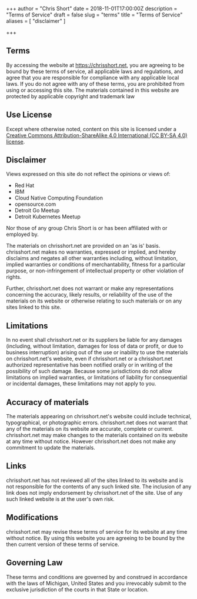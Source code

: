 +++
author = "Chris Short"
date = 2018-11-01T17:00:00Z
description = "Terms of Service"
draft = false
slug = "terms"
title = "Terms of Service"
aliases = [
    "disclaimer"
]

+++


## Terms

By accessing the website at https://chrisshort.net, you are agreeing to be bound by these terms of service, all applicable laws and regulations, and agree that you are responsible for compliance with any applicable local laws. If you do not agree with any of these terms, you are prohibited from using or accessing this site. The materials contained in this website are protected by applicable copyright and trademark law

## Use License

Except where otherwise noted, content on this site is licensed under a [Creative Commons Attribution-ShareAlike 4.0 International (CC BY-SA 4.0) license](/copyright/).

## Disclaimer

Views expressed on this site do not reflect the opinions or views of:

* Red Hat
* IBM
* Cloud Native Computing Foundation
* opensource.com
* Detroit Go Meetup
* Detroit Kubernetes Meetup

Nor those of any group Chris Short is or has been affiliated with or employed by.

The materials on chrisshort.net are provided on an 'as is' basis. chrisshort.net makes no warranties, expressed or implied, and hereby disclaims and negates all other warranties including, without limitation, implied warranties or conditions of merchantability, fitness for a particular purpose, or non-infringement of intellectual property or other violation of rights.

Further, chrisshort.net does not warrant or make any representations concerning the accuracy, likely results, or reliability of the use of the materials on its website or otherwise relating to such materials or on any sites linked to this site.

## Limitations

In no event shall chrisshort.net or its suppliers be liable for any damages (including, without limitation, damages for loss of data or profit, or due to business interruption) arising out of the use or inability to use the materials on chrisshort.net's website, even if chrisshort.net or a chrisshort.net authorized representative has been notified orally or in writing of the possibility of such damage. Because some jurisdictions do not allow limitations on implied warranties, or limitations of liability for consequential or incidental damages, these limitations may not apply to you.

## Accuracy of materials

The materials appearing on chrisshort.net's website could include technical, typographical, or photographic errors. chrisshort.net does not warrant that any of the materials on its website are accurate, complete or current. chrisshort.net may make changes to the materials contained on its website at any time without notice. However chrisshort.net does not make any commitment to update the materials.

## Links

chrisshort.net has not reviewed all of the sites linked to its website and is not responsible for the contents of any such linked site. The inclusion of any link does not imply endorsement by chrisshort.net of the site. Use of any such linked website is at the user's own risk.

## Modifications

chrisshort.net may revise these terms of service for its website at any time without notice. By using this website you are agreeing to be bound by the then current version of these terms of service.

## Governing Law

These terms and conditions are governed by and construed in accordance with the laws of Michigan, United States and you irrevocably submit to the exclusive jurisdiction of the courts in that State or location.